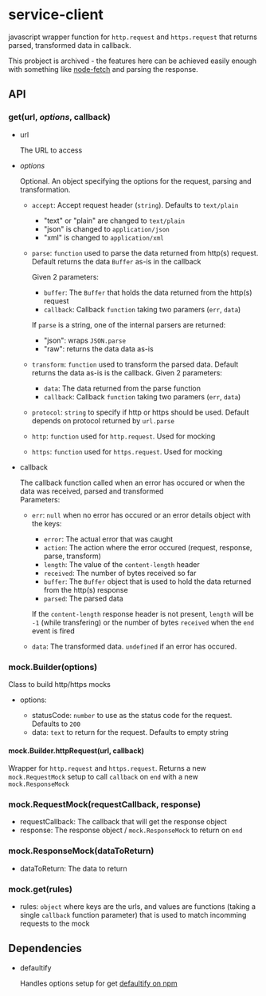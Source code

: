 service-client
=============

javascript wrapper function for `http.request` and `https.request` that returns parsed, transformed data in callback.

This probject is archived - the features here can be achieved easily enough with something like [node-fetch](https://www.npmjs.com/package/node-fetch) and parsing the response.

## API ##

### get(url, _options_, callback) ###
* url

    The URL to access

* _options_

    Optional. An object specifying the options for the request, parsing and transformation.<br/>
    + `accept`: Accept request header (`string`). Defaults to `text/plain`
        - "text" or "plain" are changed to `text/plain`
        - "json" is changed to `application/json`
        - "xml" is changed to `application/xml`
    + `parse`: `function` used to parse the data returned from http(s) request. Default returns the data `Buffer` as-is in the callback

        Given 2 parameters:
        - `buffer`: The `Buffer` that holds the data returned from the http(s) request
        - `callback`: Callback `function` taking two paramers (`err`, `data`)
        
        If `parse` is a string, one of the internal parsers are returned:
        - "json": wraps `JSON.parse`
        - "raw": returns the data data as-is
    + `transform`: `function` used to transform the parsed data. Default returns the data as-is is the callback.
        Given 2 parameters:
        - `data`: The data returned from the parse function
        - `callback`: Callback `function` taking two paramers (`err`, `data`)
    + `protocol`: `string` to specify if http or https should be used. Default depends on protocol returned by
        `url.parse`
    + `http`: `function` used for `http.request`. Used for mocking
    + `https`: `function` used for `https.request`. Used for mocking

* callback

    The callback function called when an error has occured or when the data was received, parsed and transformed<br/>
    Parameters:
    * `err`: `null` when no error has occured or an error details object with the keys:
        + `error`: The actual error that was caught
        + `action`: The action where the error occured (request, response, parse, transform)
        + `length`: The value of the `content-length` header
        + `received`: The number of bytes received so far
        + `buffer`: The `Buffer` object that is used to hold the data returned from the http(s) response
        + `parsed`: The parsed data
        
        If the `content-length` response header is not present, `length` will be `-1` (while transfering) or the number
        of bytes `received` when the `end` event is fired
    * `data`: The transformed data. `undefined` if an error has occured.

### mock.Builder(options) ###
Class to build http/https mocks

+ options:

    + statusCode: `number` to use as the status code for the request. Defaults to `200`
    + data: `text` to return for the request. Defaults to empty string

#### mock.Builder.httpRequest(url, callback) ####
Wrapper for `http.request` and `https.request`. Returns a new `mock.RequestMock` setup to call `callback` on `end`
with a new `mock.ResponseMock`


### mock.RequestMock(requestCallback, response) ###
+ requestCallback: The callback that will get the response object
+ response: The response object / `mock.ResponseMock` to return on `end`

### mock.ResponseMock(dataToReturn) ###
+ dataToReturn: The data to return

### mock.get(rules) ###
+ rules: `object` where keys are the urls, and values are functions (taking a single `callback` function
parameter) that is used to match incomming requests to the mock

## Dependencies ##
- defaultify

    Handles options setup for get
    [defaultify on npm](https://npmjs.org/package/defaultify)
